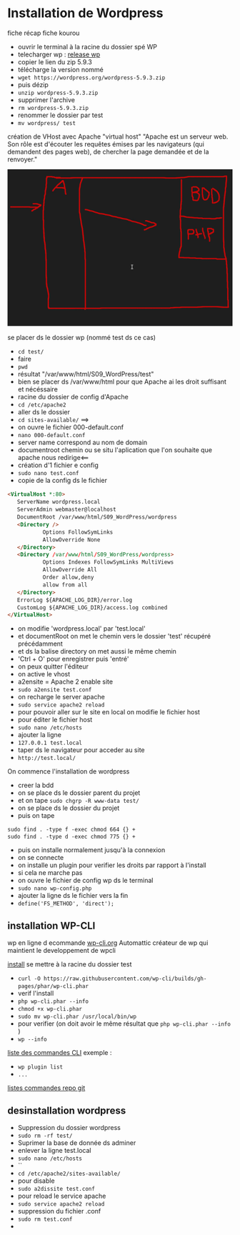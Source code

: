 # Installation de Wordpress
fiche récap
fiche kourou

- ouvrir le terminal à la racine du dossier spé WP
- telecharger wp : [release wp](https://wordpress.org/download/releases/)
- copier le lien du zip 5.9.3
- télécharge la version nommé
- `wget https://wordpress.org/wordpress-5.9.3.zip`
- puis dézip
- `unzip wordpress-5.9.3.zip `
- supprimer l'archive
- `rm wordpress-5.9.3.zip `
- renommer le dossier par test
- `mv wordpress/ test`

création de VHost avec Apache "virtual host"
"Apache est un serveur web. Son rôle est d'écouter les requêtes émises par les navigateurs (qui demandent des pages web), de chercher la page demandée et de la renvoyer."

![image](https://github.com/Christophe-Desmarres/WordPress-install/blob/main/resources/Pasted%20image%2020220608111406.png)

se placer ds le dossier wp (nommé test ds ce cas)
- `cd test/`
- faire
- `pwd`
- résultat "/var/www/html/S09_WordPress/test"
- bien se placer ds /var/www/html pour que Apache ai les droit suffisant et nécéssaire
- racine du dossier de config d'Apache
- `cd /etc/apache2 `
- aller ds le dossier
- `cd sites-available/`
==>
- on ouvre le fichier 000-default.conf
- `nano 000-default.conf`
- server name correspond au nom de domain
- documentroot chemin ou se situ l'aplication que l'on souhaite que apache nous redirige<==
- création d'1 fichier e config
- `sudo nano test.conf`
- copie de la config ds le fichier
 ```html
 <VirtualHost *:80>
    ServerName wordpress.local
    ServerAdmin webmaster@localhost
    DocumentRoot /var/www/html/S09_WordPress/wordpress
    <Directory />
            Options FollowSymLinks
            AllowOverride None
    </Directory>
    <Directory /var/www/html/S09_WordPress/wordpress>
            Options Indexes FollowSymLinks MultiViews
            AllowOverride All
            Order allow,deny
            allow from all
    </Directory>
    ErrorLog ${APACHE_LOG_DIR}/error.log
    CustomLog ${APACHE_LOG_DIR}/access.log combined
</VirtualHost>
```
- on modifie 'wordpress.local' par 'test.local'
- et documentRoot on met le chemin vers le dossier 'test' récupéré précédamment
- et ds la balise directory on met aussi le même chemin
- 'Ctrl + O' pour enregistrer puis 'entré'
- on peux quitter l'éditeur
- on active le vhost
- a2ensite = Apache 2 enable site
- `sudo a2ensite test.conf`
- on recharge le server apache
- `sudo service apache2 reload`
- pour pouvoir aller sur le site en local on modifie le fichier host
- pour éditer le fichier host
- `sudo nano /etc/hosts`
- ajouter la ligne
- `127.0.0.1 test.local`
- taper ds le navigateur pour acceder au site
- `http://test.local/`


On commence l'installation de wordpress
- creer la bdd
- on se place ds le dossier parent du projet 
- et on tape
 `sudo chgrp -R www-data test/`
- on se place ds le dossier du projet 
- puis on tape
```
sudo find . -type f -exec chmod 664 {} +
sudo find . -type d -exec chmod 775 {} +
```
- puis on installe normalement jusqu'à la connexion
- on se connecte
- on installe un plugin pour verifier les droits par rapport à l'install
- si cela ne marche pas
- on ouvre le fichier de config wp ds le terminal
- ` sudo nano wp-config.php `
- ajouter la ligne ds le fichier vers la fin
- `define('FS_METHOD', 'direct');`

## installation  WP-CLI

wp en ligne d ecommande
[wp-cli.org](https://wp-cli.org/fr/)
Automattic créateur de wp qui maintient le developpement de wpcli

[install](https://wp-cli.org/fr/#installation)
se mettre à la racine du dossier test
- `curl -O https://raw.githubusercontent.com/wp-cli/builds/gh-pages/phar/wp-cli.phar`
- verif l'install
- `php wp-cli.phar --info`
- `chmod +x wp-cli.phar`
- `sudo mv wp-cli.phar /usr/local/bin/wp`
- pour verifier (on doit avoir le même résultat que `php wp-cli.phar --info` )
- `wp --info`

[liste des commandes CLI](https://developer.wordpress.org/cli/commands/)
exemple :
- `wp plugin list`
- `...`

[listes commandes repo git](https://github.com/maheshwaghmare/wp-cli-commands-cheat-sheet.git)


## desinstallation wordpress
- Suppression du dossier wordpress
- `sudo rm -rf test/`
- Suprimer la base de donnée ds adminer
- enlever la ligne test.local
- `sudo nano /etc/hosts`
- ``
- `cd /etc/apache2/sites-available/`
- pour disable
- `sudo a2dissite test.conf`
- pour reload le service apache
- `sudo service apache2 reload`
- suppression du fichier .conf
- `sudo rm test.conf`
- 
